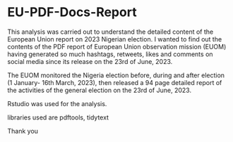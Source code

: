 # EU-PDF-Docs-Report

This analysis was carried out to understand the detailed content of the European Union report on 2023 Nigerian election.
I wanted to find out the contents of the PDF report of European Union observation mission (EUOM) having generated so much hashtags,
retweets, likes and comments on social media since its release on the 23rd of June, 2023. 

The EUOM monitored the Nigeria election before, during and after election (1 January- 16th March, 2023),
then released a 94 page detailed report of the activities of the general election on the 23rd of June, 2023. 

Rstudio was used for the analysis.

libraries used are pdftools, tidytext



Thank you
